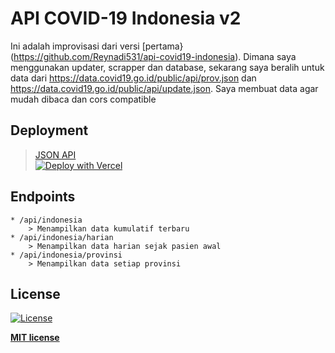 # API COVID-19 Indonesia v2

Ini adalah improvisasi dari versi [pertama}(https://github.com/Reynadi531/api-covid19-indonesia). Dimana saya menggunakan updater, scrapper dan database, sekarang saya beralih untuk data dari https://data.covid19.go.id/public/api/prov.json dan https://data.covid19.go.id/public/api/update.json. Saya membuat data agar mudah dibaca dan cors compatible

## Deployment
>[JSON API](https://apicovid19indonesia-v2.vercel.app/)<br>
>[![Deploy with Vercel](https://vercel.com/button)](https://vercel.com/import/git?s=https%3A%2F%2Fgithub.com%2FReynadi531%2Fapi-covid19-indonesia)

## Endpoints
    * /api/indonesia 
        > Menampilkan data kumulatif terbaru
    * /api/indonesia/harian 
        > Menampilkan data harian sejak pasien awal
    * /api/indonesia/provinsi
        > Menampilkan data setiap provinsi

## License

[![License](http://img.shields.io/:license-mit-blue.svg?style=flat-square)](http://badges.mit-license.org)

**[MIT license](http://opensource.org/licenses/mit-license.php)**
